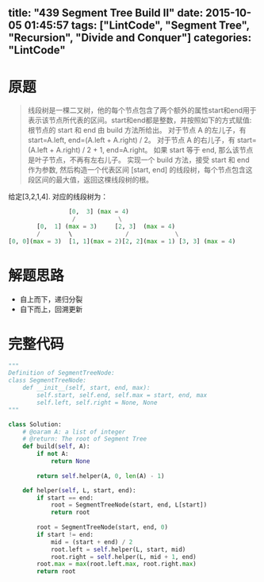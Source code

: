 title: "439 Segment Tree Build II"
date: 2015-10-05 01:45:57
tags: ["LintCode", "Segment Tree", "Recursion", "Divide and Conquer"]
categories: "LintCode"
---

# 原题
>线段树是一棵二叉树，他的每个节点包含了两个额外的属性start和end用于表示该节点所代表的区间。start和end都是整数，并按照如下的方式赋值:
根节点的 start 和 end 由 build 方法所给出。
对于节点 A 的左儿子，有 start=A.left, end=(A.left + A.right) / 2。
对于节点 A 的右儿子，有 start=(A.left + A.right) / 2 + 1, end=A.right。
如果 start 等于 end, 那么该节点是叶子节点，不再有左右儿子。
实现一个 build 方法，接受 start 和 end 作为参数, 然后构造一个代表区间 [start, end] 的线段树，每个节点包含这段区间的最大值，返回这棵线段树的根。

给定[3,2,1,4]. 对应的线段树为：
```python
                 [0,  3] (max = 4)
                  /            \
        [0,  1] (max = 3)     [2, 3]  (max = 4)
        /        \               /             \
[0, 0](max = 3)  [1, 1](max = 2)[2, 2](max = 1) [3, 3] (max = 4)
```

# 解题思路
* 自上而下，递归分裂
* 自下而上，回溯更新

# 完整代码
```python
"""
Definition of SegmentTreeNode:
class SegmentTreeNode:
    def __init__(self, start, end, max):
        self.start, self.end, self.max = start, end, max
        self.left, self.right = None, None
"""

class Solution:	
    # @oaram A: a list of integer
    # @return: The root of Segment Tree
    def build(self, A):
        if not A:
            return None
        
        return self.helper(A, 0, len(A) - 1)

    def helper(self, L, start, end):
        if start == end:
            root = SegmentTreeNode(start, end, L[start])
            return root
            
        root = SegmentTreeNode(start, end, 0)
        if start != end:
            mid = (start + end) / 2
            root.left = self.helper(L, start, mid)
            root.right = self.helper(L, mid + 1, end)
        root.max = max(root.left.max, root.right.max)
        return root
```